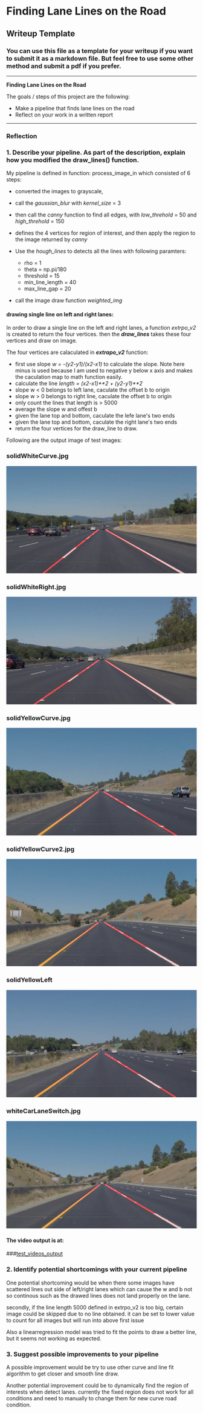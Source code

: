# **Finding Lane Lines on the Road** 

## Writeup Template

### You can use this file as a template for your writeup if you want to submit it as a markdown file. But feel free to use some other method and submit a pdf if you prefer.

---

**Finding Lane Lines on the Road**

The goals / steps of this project are the following:
* Make a pipeline that finds lane lines on the road
* Reflect on your work in a written report


[//]: # (Image References)

[image1]: ./examples/grayscale.jpg "Grayscale"

---

### Reflection

### 1. Describe your pipeline. As part of the description, explain how you modified the draw_lines() function.

My pipeline is defined in function: process_image_in which consisted of 6 steps:
  * converted the images to grayscale,
  * call the _gaussian_blur_ with _kernel_size_ = 3
  * then call the _canny_ function to find all edges, with _low_threhold_ = 50 and _high_threhold_ = 150
  * defines the 4 vertices for region of interest, and then apply the region to the image returned by _canny_
  * Use the _hough_lines_ to detects all the lines with following paramters:
      * rho = 1
      * theta = np.pi/180
      * threshold = 15
      * min_line_length = 40
      * max_line_gap = 20
      
  * call the image draw function _weighted_img_    

#### drawing single line on left and right lanes:
In order to draw a single line on the left and right lanes, a function _extrpo_v2_ is created to return the four vertices. then the **_draw_lines_** takes these four vertices and draw on image.

The four vertices are calaculated in **_extrapo_v2_** function:
* first use slope _w = -(y2-y1)/(x2-x1)_ to calculate the slope. Note here minus is used because I am used to negative y below x axis and makes the caculation map to math function easily.
* calculate the line _length = (x2-x1)**2 + (y2-y1)**2_
* slope w < 0  belongs to left lane, caculate the offset b to origin
* slope w > 0 belongs to right line, caculate the offset b to origin
* only count the lines that length is > 5000
* average the slope w and offest b
* given the lane top and bottom, caculate the lefe lane's two ends
* given the lane top and bottom, caculate the right lane's two ends
* return the four vertices for the draw_line to draw.


Following are the output image of test images:

### **solidWhiteCurve.jpg**
![solidWhiteCurve.jpg](./test_images_output/solidWhiteCurve.jpg)

### **solidWhiteRight.jpg**
![solidWhiteRight.jpg](./test_images_output/solidWhiteRight.jpg)

### **solidYellowCurve.jpg**
![solidYellowCurve.jpg](./test_images_output/solidYellowCurve.jpg)

### **solidYellowCurve2.jpg**
![solidYellowCurve2.jpg](./test_images_output/solidYellowCurve2.jpg)

### **solidYellowLeft**
![solidYellowLeft.jpg](./test_images_output/solidYellowLeft.jpg)

### **whiteCarLaneSwitch.jpg**
![whiteCarLaneSwitch.jpg](./test_images_output/whiteCarLaneSwitch.jpg)

#### The video output is at:
###[test_videos_output](./test_videos_output)


### 2. Identify potential shortcomings with your current pipeline


One potential shortcoming would be when there some images have scattered lines out side of left/right lanes which can cause the w and b not so continous such as the drawed lines does not land properly on the lane.

secondly, if the line length 5000 defined in extrpo_v2 is too big, certain image could be skipped due to no line obtained. it can be set to lower value to count for all images but will run into above first issue

Also a linearregression model was tried to fit the points to draw a better line, but it seems not working as expected. 


### 3. Suggest possible improvements to your pipeline

A possible improvement would be try to use other curve and line fit algorithm to get closer and smooth line draw.

Another potential improvement could be to dynamically find the region of interests when detect lanes. currently the fixed region does not work for all conditions and need to manually to change them for new curve road condition.
